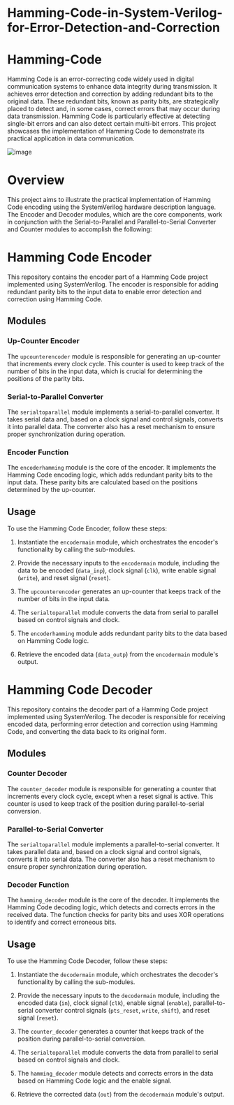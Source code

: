 # Hamming-Code-in-System-Verilog-for-Error-Detection-and-Correction

# Hamming-Code
Hamming Code is an error-correcting code widely used in digital communication systems to enhance data integrity during transmission. It achieves error detection and correction by adding redundant bits to the original data. These redundant bits, known as parity bits, are strategically placed to detect and, in some cases, correct errors that may occur during data transmission. Hamming Code is particularly effective at detecting single-bit errors and can also detect certain multi-bit errors. This project showcases the implementation of Hamming Code to demonstrate its practical application in data communication. 

![image](https://github.com/aaronghosh/Hamming-Code-in-System-Verilog-for-Error-Detection-and-Correction/assets/124378527/d745d730-0a85-4dcb-813a-7b604a1b47e3)

# Overview
This project aims to illustrate the practical implementation of Hamming Code encoding using the SystemVerilog hardware description language. The Encoder and Decoder modules, which are the core components, work in conjunction with the Serial-to-Parallel and Parallel-to-Serial Converter and Counter modules to accomplish the following:
# Hamming Code Encoder

This repository contains the encoder part of a Hamming Code project implemented using SystemVerilog. The encoder is responsible for adding redundant parity bits to the input data to enable error detection and correction using Hamming Code.

## Modules

### Up-Counter Encoder

The `upcounterencoder` module is responsible for generating an up-counter that increments every clock cycle. This counter is used to keep track of the number of bits in the input data, which is crucial for determining the positions of the parity bits.

### Serial-to-Parallel Converter

The `serialtoparallel` module implements a serial-to-parallel converter. It takes serial data and, based on a clock signal and control signals, converts it into parallel data. The converter also has a reset mechanism to ensure proper synchronization during operation.

### Encoder Function

The `encoderhamming` module is the core of the encoder. It implements the Hamming Code encoding logic, which adds redundant parity bits to the input data. These parity bits are calculated based on the positions determined by the up-counter.

## Usage

To use the Hamming Code Encoder, follow these steps:

1. Instantiate the `encodermain` module, which orchestrates the encoder's functionality by calling the sub-modules.

2. Provide the necessary inputs to the `encodermain` module, including the data to be encoded (`data_inp`), clock signal (`clk`), write enable signal (`write`), and reset signal (`reset`).

3. The `upcounterencoder` generates an up-counter that keeps track of the number of bits in the input data.

4. The `serialtoparallel` module converts the data from serial to parallel based on control signals and clock.

5. The `encoderhamming` module adds redundant parity bits to the data based on Hamming Code logic.

6. Retrieve the encoded data (`data_outp`) from the `encodermain` module's output.

# Hamming Code Decoder

This repository contains the decoder part of a Hamming Code project implemented using SystemVerilog. The decoder is responsible for receiving encoded data, performing error detection and correction using Hamming Code, and converting the data back to its original form.

## Modules

### Counter Decoder

The `counter_decoder` module is responsible for generating a counter that increments every clock cycle, except when a reset signal is active. This counter is used to keep track of the position during parallel-to-serial conversion.

### Parallel-to-Serial Converter

The `serialtoparallel` module implements a parallel-to-serial converter. It takes parallel data and, based on a clock signal and control signals, converts it into serial data. The converter also has a reset mechanism to ensure proper synchronization during operation.

### Decoder Function

The `hamming_decoder` module is the core of the decoder. It implements the Hamming Code decoding logic, which detects and corrects errors in the received data. The function checks for parity bits and uses XOR operations to identify and correct erroneous bits.

## Usage

To use the Hamming Code Decoder, follow these steps:

1. Instantiate the `decodermain` module, which orchestrates the decoder's functionality by calling the sub-modules.

2. Provide the necessary inputs to the `decodermain` module, including the encoded data (`in`), clock signal (`clk`), enable signal (`enable`), parallel-to-serial converter control signals (`pts_reset`, `write`, `shift`), and reset signal (`reset`).

3. The `counter_decoder` generates a counter that keeps track of the position during parallel-to-serial conversion.

4. The `serialtoparallel` module converts the data from parallel to serial based on control signals and clock.

5. The `hamming_decoder` module detects and corrects errors in the data based on Hamming Code logic and the enable signal.

6. Retrieve the corrected data (`out`) from the `decodermain` module's output.


 

 
